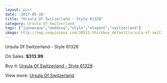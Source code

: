 ```yaml
---
layout: post
date: '2017-05-10'
title: "Ursula Of Switzerland - Style 61328"
category: Ursula Of Switzerland
tags: ["junoesque","wedding","style","elegant","switzerland"]
image: http://img.sequinious.com/30513-thickbox_default/ursula-of-switzerland-style-61328.jpg
---
```

Ursula Of Switzerland - Style 61328

On Sales: **$313.99**
<a href="https://www.sequinious.com/ursula-of-switzerland/11074-ursula-of-switzerland-style-61328.html"><amp-img layout="responsive" width="600" height="600" src="//img.sequinious.com/30513-thickbox_default/ursula-of-switzerland-style-61328.jpg" alt="Ursula Of Switzerland - Style 61328 0" /></a>
<a href="https://www.sequinious.com/ursula-of-switzerland/11074-ursula-of-switzerland-style-61328.html"><amp-img layout="responsive" width="600" height="600" src="//img.sequinious.com/30514-thickbox_default/ursula-of-switzerland-style-61328.jpg" alt="Ursula Of Switzerland - Style 61328 1" /></a>

Buy it: [Ursula Of Switzerland - Style 61328](https://www.sequinious.com/ursula-of-switzerland/11074-ursula-of-switzerland-style-61328.html "Ursula Of Switzerland - Style 61328")

View more: [Ursula Of Switzerland](https://www.sequinious.com/80-Ursula-Of-Switzerland "Ursula Of Switzerland")
